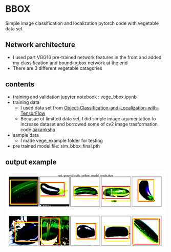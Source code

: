 # BBOX
Simple image classification and localization pytorch code with vegetable data set
## Network architecture
  - I used part VGG16 pre-trained network features in the front and added my classification and boundingbox network at the end
  - There are 3 different vegetable catagories
## contents
  - training and validation jupyter notebook : vege_bbox.ipynb
  - training data 
    - I used data set from 
    [Object-Classification-and-Localization-with-TensorFlow](https://github.com/MuhammedBuyukkinaci/Object-Classification-and-Localization-with-TensorFlow.git)
    - Becasue of limitted data set, I did simple image agumentation to increase dataset and borrowed some of cv2 image trasformation code
    [aakanksha](https://jovian.ml/aakanksha-ns)
  - sample data
    - I made vege_example folder for testing
  - pre trained model file: sim_bbox_final.pth
## output example  
  ![see output of trained network bounding box](bounding_box.png)
